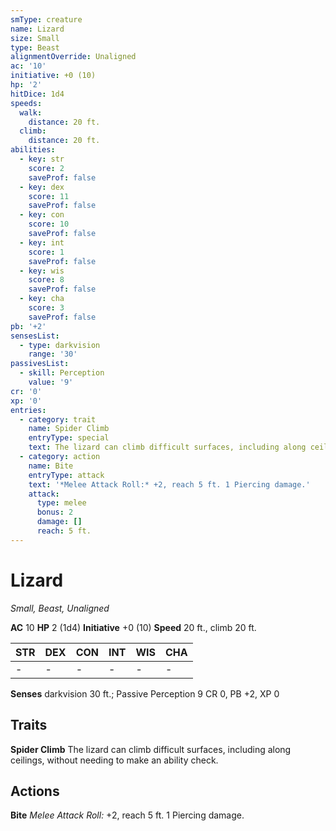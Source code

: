 ```yaml
---
smType: creature
name: Lizard
size: Small
type: Beast
alignmentOverride: Unaligned
ac: '10'
initiative: +0 (10)
hp: '2'
hitDice: 1d4
speeds:
  walk:
    distance: 20 ft.
  climb:
    distance: 20 ft.
abilities:
  - key: str
    score: 2
    saveProf: false
  - key: dex
    score: 11
    saveProf: false
  - key: con
    score: 10
    saveProf: false
  - key: int
    score: 1
    saveProf: false
  - key: wis
    score: 8
    saveProf: false
  - key: cha
    score: 3
    saveProf: false
pb: '+2'
sensesList:
  - type: darkvision
    range: '30'
passivesList:
  - skill: Perception
    value: '9'
cr: '0'
xp: '0'
entries:
  - category: trait
    name: Spider Climb
    entryType: special
    text: The lizard can climb difficult surfaces, including along ceilings, without needing to make an ability check.
  - category: action
    name: Bite
    entryType: attack
    text: '*Melee Attack Roll:* +2, reach 5 ft. 1 Piercing damage.'
    attack:
      type: melee
      bonus: 2
      damage: []
      reach: 5 ft.
---
```


# Lizard
*Small, Beast, Unaligned*

**AC** 10
**HP** 2 (1d4)
**Initiative** +0 (10)
**Speed** 20 ft., climb 20 ft.

| STR | DEX | CON | INT | WIS | CHA |
| --- | --- | --- | --- | --- | --- |
| - | - | - | - | - | - |

**Senses** darkvision 30 ft.; Passive Perception 9
CR 0, PB +2, XP 0

## Traits

**Spider Climb**
The lizard can climb difficult surfaces, including along ceilings, without needing to make an ability check.

## Actions

**Bite**
*Melee Attack Roll:* +2, reach 5 ft. 1 Piercing damage.
